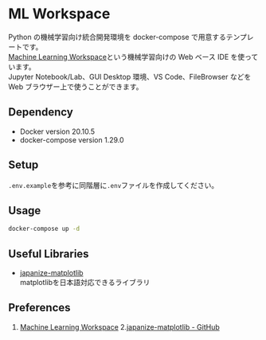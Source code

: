 # ML Workspace

Python の機械学習向け統合開発環境を docker-compose で用意するテンプレートです。  
[Machine Learning Workspace][1]という機械学習向けの Web ベース IDE を使っています。  
Jupyter Notebook/Lab、GUI Desktop 環境、VS Code、FileBrowser などを Web ブラウザー上で使うことができます。

## Dependency

- Docker version 20.10.5
- docker-compose version 1.29.0

## Setup

`.env.example`を参考に同階層に`.env`ファイルを作成してください。

## Usage

```bash
docker-compose up -d
```

## Useful Libraries

- [japanize-matplotlib][2]  
    matplotlibを日本語対応できるライブラリ

## Preferences

1. [Machine Learning Workspace][1]
2.[japanize-matplotlib - GitHub][2]

[1]: https://github.com/ml-tooling/ml-workspace
[2]: https://github.com/uehara1414/japanize-matplotlib
